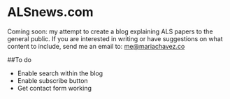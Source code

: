 ALSnews.com
=======
Coming soon: my attempt to create a blog explaining ALS papers to the general public.
If you are interested in writing or have suggestions on what content to include, send me an email to: me@mariachavez.co

##To do
* Enable search within the blog
* Enable subscribe button
* Get contact form working
